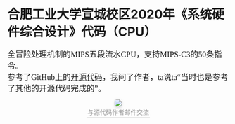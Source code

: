# 合肥工业大学宣城校区2020年《系统硬件综合设计》代码（CPU）
<font size=4 face=宋体>全冒险处理机制的MIPS五段流水CPU，支持MIPS-C3的50条指令。<br>
参考了GitHub上的[开源代码](https://github.com/xh-liu-tech/MIPS_CPU_Experiment)，我问了作者，ta说ta“当时也是参考了其他的开源代码完成的”。<br>
</font>

<center>
    <img style="border-radius: 0.3125em;
    box-shadow: 0 2px 4px 0 rgba(34,36,38,.12),0 2px 10px 0 rgba(34,36,38,.08);" 
    src="https://img-blog.csdnimg.cn/202009021743334.PNG">
    <br>
    <div style="color:orange; border-bottom: 1px solid #d9d9d9;
    display: inline-block;
    color: #999;
    padding: 2px;">与源代码作者邮件交流</div>
</center>
<br>